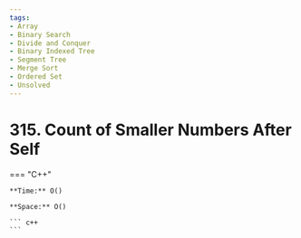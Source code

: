 ```yaml
---
tags:
- Array
- Binary Search
- Divide and Conquer
- Binary Indexed Tree
- Segment Tree
- Merge Sort
- Ordered Set
- Unsolved
---
```



# 315. Count of Smaller Numbers After Self

=== "C++"

    **Time:** O()

    **Space:** O()

    ``` c++
    ```